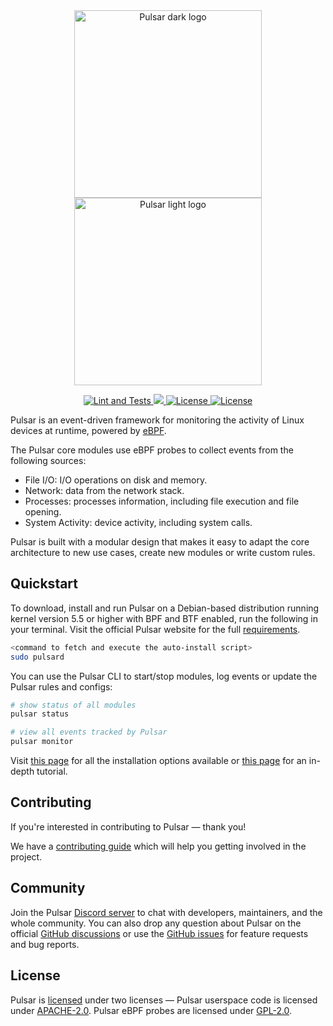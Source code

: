 <div align="center">
  <img width="300" src="res/pulsar-logo-black.png#gh-light-mode-only" alt="Pulsar dark logo">
  <img width="300" src="res/pulsar-logo-white.png#gh-dark-mode-only" alt="Pulsar light logo">

  <p>
    <a href="https://github.com/Exein-io/pulsar/actions/workflows/test.yml">
      <img src="https://github.com/Exein-io/pulsar/actions/workflows/test.yml/badge.svg?branch=main" alt="Lint and Tests">
    </a>
    <a href="https://discord.gg/ZrySDqhBtZ"><img src="https://img.shields.io/discord/986983233256321075?color=%2331c753&logo=discord">
    <a href="https://opensource.org/licenses/Apache-2.0">
      <img src="https://img.shields.io/badge/License-Apache_2.0-blue.svg" alt="License">
      <img src="https://img.shields.io/badge/License-GPL--2.0-blue.svg" alt="License">
    </a>
  </p>
</div>

Pulsar is an event-driven framework for monitoring the activity of Linux devices at runtime, powered by [eBPF](https://ebpf.io/). 

The Pulsar core modules use eBPF probes to collect events from the following sources:

- File I/O: I/O operations on disk and memory.
- Network: data from the network stack.
- Processes: processes information, including file execution and file opening.
- System Activity: device activity, including system calls.

Pulsar is built with a modular design that makes it easy to adapt the core architecture to new use cases, create new modules or write custom rules.

## Quickstart

To download, install and run Pulsar on a Debian-based distribution running kernel version 5.5 or higher with BPF and BTF enabled, run the following in your terminal. Visit the official Pulsar website for the full [requirements](https://pulsar.sh/docs/requirements).

```sh
<command to fetch and execute the auto-install script>
sudo pulsard
```

You can use the Pulsar CLI to start/stop modules, log events or update the Pulsar rules and configs:

```sh
# show status of all modules
pulsar status

# view all events tracked by Pulsar
pulsar monitor
```

Visit [this page](https://pulsar.sh/docs/installation) for all the installation options available or [this page](htpps://pulsar.sh/docs/tutorial) for an in-depth tutorial.

## Contributing

If you're interested in contributing to Pulsar — thank you!

We have a [contributing guide](CONTRIBUTING.md) which will help you getting involved in the project.

## Community

Join the Pulsar [Discord server](https://discord.gg/MQgaTPef7a) to chat with developers, maintainers, and the whole community. You can also drop any question about Pulsar on the official [GitHub discussions](https://github.com/Exein-io/pulsar/discussions) or use the [GitHub issues](https://github.com/Exein-io/pulsar/issues) for feature requests and bug reports.

## License

Pulsar is [licensed](./LICENSE) under two licenses — Pulsar userspace code is licensed under [APACHE-2.0](./LICENSES/LICENSE-APACHE-2.0). Pulsar eBPF probes are licensed under [GPL-2.0](./LICENSES/LICENSE-GPL-2.0).
